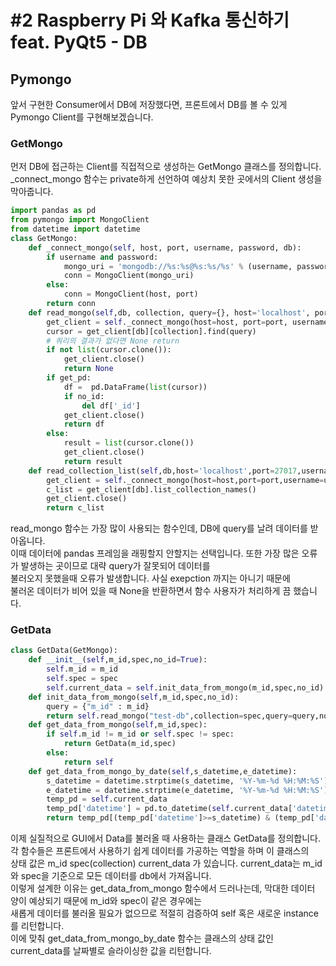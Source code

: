 # #2 Raspberry Pi 와 Kafka 통신하기 feat. PyQt5 - DB
## Pymongo
앞서 구현한 Consumer에서 DB에 저장했다면, 프론트에서 DB를 볼 수 있게 <br>
Pymongo Client를 구현해보겠습니다.
### GetMongo
먼저 DB에 접근하는 Client를 직접적으로 생성하는 GetMongo 클래스를 정의합니다.<br>
_connect_mongo 함수는 private하게 선언하여 예상치 못한 곳에서의 Client 생성을 막아줍니다. <br>
```python
import pandas as pd
from pymongo import MongoClient
from datetime import datetime
class GetMongo:
    def _connect_mongo(self, host, port, username, password, db):
        if username and password:
            mongo_uri = 'mongodb://%s:%s@%s:%s/%s' % (username, password, host, port, db)
            conn = MongoClient(mongo_uri)
        else:
            conn = MongoClient(host, port)
        return conn
    def read_mongo(self,db, collection, query={}, host='localhost', port=27017, username=None, password=None, no_id=True,get_pd=True):
        get_client = self._connect_mongo(host=host, port=port, username=username, password=password, db=db)
        cursor = get_client[db][collection].find(query)
        # 쿼리의 결과가 없다면 None return
        if not list(cursor.clone()):
            get_client.close()
            return None
        if get_pd:
            df =  pd.DataFrame(list(cursor))
            if no_id:
                del df['_id']
            get_client.close()
            return df
        else:
            result = list(cursor.clone())
            get_client.close()
            return result
    def read_collection_list(self,db,host='localhost',port=27017,username=None,password=None):
        get_client = self._connect_mongo(host=host,port=port,username=username,password=password,db=db)
        c_list = get_client[db].list_collection_names()
        get_client.close()
        return c_list
```
read_mongo 함수는 가장 많이 사용되는 함수인데, DB에 query를 날려 데이터를 받아옵니다. <br> 이때 데이터에 pandas 프레임을 래핑할지 안할지는 선택입니다.
또한 가장 많은 오류가 발생하는 곳이므로 대략 query가 잘못되어 데이터를 <br>
불러오지 못했을때 오류가 발생합니다. 사실 exepction 까지는 아니기 때문에 <br>
불러온 데이터가 비어 있을 때 None을 반환하면서 함수 사용자가 처리하게 끔 했습니다.

### GetData
```python
class GetData(GetMongo):
    def __init__(self,m_id,spec,no_id=True):
        self.m_id = m_id
        self.spec = spec
        self.current_data = self.init_data_from_mongo(m_id,spec,no_id)
    def init_data_from_mongo(self,m_id,spec,no_id):
        query = {"m_id" : m_id}
        return self.read_mongo("test-db",collection=spec,query=query,no_id=no_id)
    def get_data_from_mongo(self,m_id,spec):
        if self.m_id != m_id or self.spec != spec:
            return GetData(m_id,spec)
        else:
            return self
    def get_data_from_mongo_by_date(self,s_datetime,e_datetime):
        s_datetime = datetime.strptime(s_datetime, '%Y-%m-%d %H:%M:%S')
        e_datetime = datetime.strptime(e_datetime, '%Y-%m-%d %H:%M:%S')
        temp_pd = self.current_data
        temp_pd['datetime'] = pd.to_datetime(self.current_data['datetime'])
        return temp_pd[(temp_pd['datetime']>=s_datetime) & (temp_pd['datetime']<e_datetime)]
```
이제 실질적으로 GUI에서 Data를 불러올 때 사용하는 클래스 GetData를 정의합니다.<br>
각 함수들은 프론트에서 사용하기 쉽게 데이터를 가공하는 역할을 하며 이 클래스의 <br> 상태 값은 m_id spec(collection) current_data 가 있습니다.
current_data는 m_id와 spec을 기준으로 모든 데이터를 db에서 가져옵니다.
<br> 이렇게 설계한 이유는 get_data_from_mongo 함수에서 드러나는데,
막대한 데이터 양이 예상되기 때문에 m_id와 spec이 같은 경우에는 <br>
새롭게 데이터를 불러올 필요가 없으므로 적절히 검증하여 self 혹은 새로운 instance를 리턴합니다. <br>
이에 맞춰 get_data_from_mongo_by_date 함수는 클래스의 상태 값인 current_data를 날짜별로 슬라이싱한 값을 리턴합니다.
